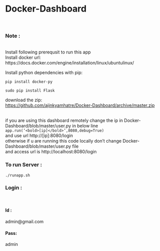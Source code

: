 # Docker-Dashboard
</br>
<h3>Note :</h3> </br>
Install following prerequsit to run this app
</br>
Install docker url:
</br>
https://docs.docker.com/engine/installation/linux/ubuntulinux/</br>

Install python dependencies with pip:

```
pip install docker-py 
```

```
sudo pip install Flask
```

download the zip:
</br>
https://github.com/ajinkyamhatre/Docker-Dashboard/archive/master.zip
</br></br>

if you are using this dashboard remotely change the ip in Docker-Dashboard/blob/master/user.py in below line
</br>
`app.run(‘<bold>[ip]</bold>’,8080,debug=True)`
 </br>
and use url http://<bold>[ip]</bold>:8080/login
</br>
otherwise if u are running this code locally don’t change Docker-Dashboard/blob/master/user.py file
</br>
and access url is <bold>http://localhost:8080/login</bold>
</br>
<h3>To run Server :</h3> 

```
./runapp.sh
```
<h3>Login :</h3></br>
<h4>Id :</h4> admin@gmail.com</br>
<h4>Pass:</h4> admin
</br>
 

 
